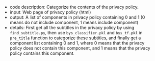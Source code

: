 * code description: Categorize the contents of the privacy policy.
* input: Web page of privacy policy (html)
* output: A list of components in privacy policy containing 0 and 1 (0 means do not include component, 1 means include component)
* details: First get all the subtitles in the privacy policy by using ```find_subtitle.py```, then use ```bys_classifier.pkl``` and ```bys_tf.pkl``` in ```pre_title``` function to categorize these subtitles, and finally get a component list containing 0 and 1, where 0 means that the privacy policy does not contain this component, and 1 means that the privacy policy contains this component. 
